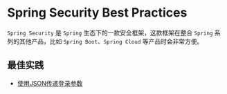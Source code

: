 # Spring Security Best Practices

`Spring Security`  是 `Spring`  生态下的一款安全框架，这款框架在整合 `Spring` 系列的其他产品，比如 `Spring Boot`、`Spring Cloud` 等产品时会非常方便。

## 最佳实践

* [使用JSON传递登录参数](./practices/spring-security-json-login) 


